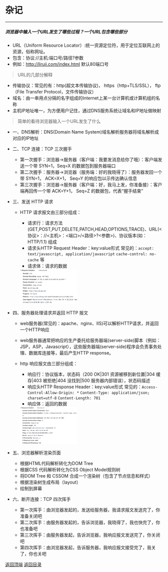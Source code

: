 # 杂记
------

##### 浏览器中输入一个URL发生了哪些过程？一个URL包含哪些部分

* URL（Uniform Resource Locator）:统一资源定位符，用于定位互联网上的资源，俗称网址。
* 包含：协议://主机:端口号/路径?参数
* 例如：http://liruii.com/index.html 默认80端口号

>URL的几部分解释

* 传输协议：常见的有：http(超文本传输协议)， https（http+TLS/SSL）， ftp（File Transfer Protocol，文件传输协议） 
* 域名：由一串用点分隔的名字组成的Internet上某一台计算机或计算机组的名称
* 主机IP地址唯一，为方便用户记住，通过DNS服务系统让域名和IP地址做映射

>简单的看待浏览器输入一个URL发生了什么

* 一、DNS解析：DNS(Domain Name System)域名解析服务器将域名解析成对应的IP地址
* 二、TCP 连接：TCP 三次握手 
    * 第一次握手：浏览器->服务器（客户端：我要发消息给你了哦）：客户端发送一个带 SYN=1，Seq=X 的数据包到服务器端口
    * 第二次握手：服务器->浏览器（服务端：好的我晓得了）：服务器发回一个带 SYN=1， ACK=X+1， Seq=Y 的响应包以示传达确认信息
    * 第三次握手：浏览器->服务器（客户端：好，我马上发，你准备接）：客户端再回传一个带 ACK=Y+1， Seq=Z 的数据包，代表“握手结束”
* 三、发送 HTTP 请求
    * HTTP 请求报文由三部分组成：
        * 请求行：请求方法(GET,POST,PUT,DELETE,PATCH,HEAD,OPTIONS,TRACE)、URL(<协议>：//<主机>：<端口>/<路径>?<参数>)、协议版本(如：HTTP/1.1) 组成
        * 请求头HTTP Request Header：key:value形式 常见的：`accept: text/javascript, application/javascript` `cache-control: no-cache` 等
        * 请求体：请求的数据
        
        <img src="./images/http_request_header.png" width="40%"/>

* 四、服务器处理请求并返回 HTTP 报文
    * web服务器(常见的：apache、nginx、IIS)可以解析HTTP请求，并返回一个HTTP响应
    * web服务器通常把响应的生产委托给服务器端(server-side)脚本（例如：JSP，ASP，Javascript），这些服务器端(server-side)程序会负责事务处理、数据库连接等，最后产生HTTP response。
    * http 响应报文由三部分组成：
        * 响应行：协议版本，状态码（200 OK|301 资源被移到新位置|304 缓存|403 被拒绝|404 没找到|500 服务器内部错误），状态码描述
        * 响应头HTTP Response Header：key:value形式 常见的：`Access-Control-Allow-Origin: *` `Content-Type: application/json; charset=utf-8` `Content-Length: 701`
        * 响应体：返回的数据
        
        <img src="./images/http_response_header.png" width="40%"/>

* 五、浏览器解析渲染页面
    * 根据HTML代码解析转化为DOM Tree
    * 根据CSS 代码解析转化为CSS Object Model规则树
    * 将DOM Tree 和 CSSOM 合成一个渲染树（包含了节点信息和样式）
    * 根据渲染树生成布局（layout）
    * 绘制到屏幕
* 六、断开连接：TCP 四次挥手
    * 第一次挥手：由浏览器发起的，发送给服务器，我请求报文发送完了，你准备关闭吧
    * 第二次挥手：由服务器发起的，告诉浏览器，我晓得了，我也快完了，你也准备吧
    * 第三次挥手：由服务器发起，告诉浏览器，我响应报文发送完了，你关闭吧
    * 第四次挥手：由浏览器发起，告诉服务器，我响应报文接受完了，我关了，你也关吧


[返回顶端](#杂记) [返回目录](../README.md)